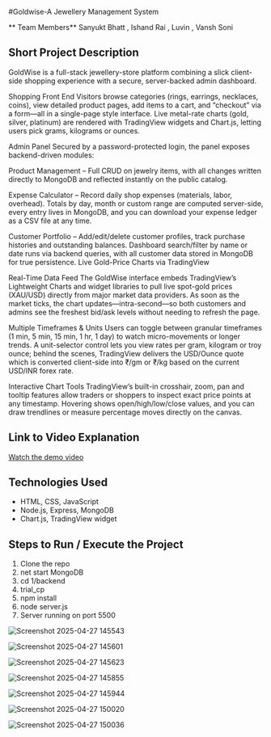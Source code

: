 #Goldwise-A Jewellery Management System

** Team Members**
Sanyukt Bhatt ,
Ishand Rai ,
Luvin ,
Vansh Soni


## Short Project Description

GoldWise is a full-stack jewellery-store platform combining a slick client-side shopping experience with a secure, server-backed admin dashboard.

Shopping Front End
Visitors browse categories (rings, earrings, necklaces, coins), view detailed product pages, add items to a cart, and “checkout” via a form—all in a single-page style interface. Live metal-rate charts (gold, silver, platinum) are rendered with TradingView widgets and Chart.js, letting users pick grams, kilograms or ounces.

Admin Panel 
Secured by a password-protected login, the panel exposes backend-driven modules:

Product Management
– Full CRUD on jewelry items, with all changes written directly to MongoDB and reflected instantly on the public catalog.

Expense Calculator
– Record daily shop expenses (materials, labor, overhead). Totals by day, month or custom range are computed server-side, every entry lives in MongoDB, and you can download your expense ledger as a CSV file at any time.

Customer Portfolio
– Add/edit/delete customer profiles, track purchase histories and outstanding balances. Dashboard search/filter by name or date runs via backend queries, with all customer data stored in MongoDB for true persistence.
Live Gold-Price Charts via TradingView

Real-Time Data Feed
The GoldWise interface embeds TradingView’s Lightweight Charts and widget libraries to pull live spot-gold prices (XAU/USD) directly from major market data providers. As soon as the market ticks, the chart updates—intra-second—so both customers and admins see the freshest bid/ask levels without needing to refresh the page.

Multiple Timeframes & Units
Users can toggle between granular timeframes (1 min, 5 min, 15 min, 1 hr, 1 day) to watch micro-movements or longer trends. A unit-selector control lets you view rates per gram, kilogram or troy ounce; behind the scenes, TradingView delivers the USD/Ounce quote which is converted client-side into ₹/gm or ₹/kg based on the current USD/INR forex rate.

Interactive Chart Tools
TradingView’s built-in crosshair, zoom, pan and tooltip features allow traders or shoppers to inspect exact price points at any timestamp. Hovering shows open/high/low/close values, and you can draw trendlines or measure percentage moves directly on the canvas.

## Link to Video Explanation
[Watch the demo video](https://drive.google.com/file/d/10It3YTJr-RN357V0H_-dza2hFsIi3Yse/view?usp=drivesdk)

## Technologies Used
- HTML, CSS, JavaScript  
- Node.js, Express, MongoDB  
- Chart.js, TradingView widget  

## Steps to Run / Execute the Project
1. Clone the repo  
2. net start MongoDB
3. cd 1/backend
4. trial_cp
5. npm install
6. node server.js
7. Server running on port 5500

![Screenshot 2025-04-27 145543](https://github.com/user-attachments/assets/0f9d5cfa-c589-40fa-9650-ddf68681317c)

![Screenshot 2025-04-27 145601](https://github.com/user-attachments/assets/951ffeb1-a0ce-4da8-9d2b-65c8b4b6e8c8)

![Screenshot 2025-04-27 145623](https://github.com/user-attachments/assets/58167c15-65d9-4dd6-a035-6031080a8935)


![Screenshot 2025-04-27 145855](https://github.com/user-attachments/assets/4d03175d-73ca-486d-8292-0d5a36be4cc2)


![Screenshot 2025-04-27 145944](https://github.com/user-attachments/assets/02b6fd7c-a605-4a40-9395-f5907a397af8)


![Screenshot 2025-04-27 150020](https://github.com/user-attachments/assets/332cff76-f5f9-437c-9bcb-cdd181c2d0f6)


![Screenshot 2025-04-27 150036](https://github.com/user-attachments/assets/c578eb2b-3a74-4399-a562-1ad0d837daf0)










